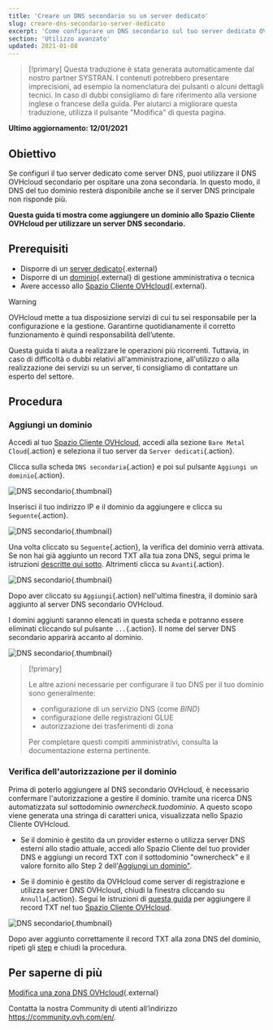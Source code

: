 ```yaml
---
title: 'Creare un DNS secondario su un server dedicato'
slug: creare-dns-secondario-server-dedicato
excerpt: 'Come configurare un DNS secondario sul tuo server dedicato OVHcloud'
section: 'Utilizzo avanzato'
updated: 2021-01-08
---
```


> [!primary]
> Questa traduzione è stata generata automaticamente dal nostro partner SYSTRAN. I contenuti potrebbero presentare imprecisioni, ad esempio la nomenclatura dei pulsanti o alcuni dettagli tecnici. In caso di dubbi consigliamo di fare riferimento alla versione inglese o francese della guida. Per aiutarci a migliorare questa traduzione, utilizza il pulsante "Modifica" di questa pagina.
>

**Ultimo aggiornamento: 12/01/2021**

## Obiettivo

Se configuri il tuo server dedicato come server DNS, puoi utilizzare il DNS OVHcloud secondario per ospitare una zona secondaria. In questo modo, il DNS del tuo dominio resterà disponibile anche se il server DNS principale non risponde più.

**Questa guida ti mostra come aggiungere un dominio allo Spazio Cliente OVHcloud per utilizzare un server DNS secondario.**


## Prerequisiti

- Disporre di un [server dedicato](https://www.ovhcloud.com/it/bare-metal/){.external}
- Disporre di un [dominio](https://www.ovhcloud.com/it/domains/){.external} di gestione amministrativa o tecnica
- Avere accesso allo [Spazio Cliente OVHcloud](https://www.ovh.com/auth/?action=gotomanager&from=https://www.ovh.it/&ovhSubsidiary=it){.external}.

> [!warning]
>
> OVHcloud mette a tua disposizione servizi di cui tu sei responsabile per la configurazione e la gestione. Garantirne quotidianamente il corretto funzionamento è quindi responsabilità dell’utente.
> 
> Questa guida ti aiuta a realizzare le operazioni più ricorrenti. Tuttavia, in caso di difficoltà o dubbi relativi all'amministrazione, all'utilizzo o alla realizzazione dei servizi su un server, ti consigliamo di contattare un esperto del settore.
> 


## Procedura

### Aggiungi un dominio <a name="ajoutdomaine"></a>

Accedi al tuo [Spazio Cliente OVHcloud](https://www.ovh.com/auth/?action=gotomanager&from=https://www.ovh.it/&ovhSubsidiary=it), accedi alla sezione `Bare Metal Cloud`{.action} e seleziona il tuo server da `Server dedicati`{.action}.

Clicca sulla scheda `DNS secondaria`{.action} e poi sul pulsante `Aggiungi un dominio`{.action}.

![DNS secondario](images/cp-01.png){.thumbnail}

Inserisci il tuo indirizzo IP e il dominio da aggiungere e clicca su `Seguente`{.action}.

![DNS secondario](images/cp-02.png){.thumbnail}

Una volta cliccato su `Seguente`{.action}, la verifica del dominio verrà attivata. Se non hai già aggiunto un record TXT alla tua zona DNS, segui prima le istruzioni [descritte qui sotto](#verificationdomaine). Altrimenti clicca su `Avanti`{.action}.

![DNS secondario](images/cp-03.png){.thumbnail}

Dopo aver cliccato su `Aggiungi`{.action} nell'ultima finestra, il dominio sarà aggiunto al server DNS secondario OVHcloud.

I domini aggiunti saranno elencati in questa scheda e potranno essere eliminati cliccando sul pulsante `...`{.action}. Il nome del server DNS secondario apparirà accanto al dominio.

![DNS secondario](images/cp-05.png){.thumbnail}

> [!primary]
>
> Le altre azioni necessarie per configurare il tuo DNS per il tuo dominio sono generalmente:
>
> - configurazione di un servizio DNS (come *BIND*)
> - configurazione delle registrazioni GLUE
> - autorizzazione dei trasferimenti di zona
>
> Per completare questi compiti amministrativi, consulta la documentazione esterna pertinente.

### Verifica dell'autorizzazione per il dominio <a name="verificationdomaine"></a>

Prima di poterlo aggiungere al DNS secondario OVHcloud, è necessario confermare l'autorizzazione a gestire il dominio. tramite una ricerca DNS automatizzata sul sottodominio *ownercheck.tuodominio*. A questo scopo viene generata una stringa di caratteri unica, visualizzata nello Spazio Cliente OVHcloud.

- Se il dominio è gestito da un provider esterno o utilizza server DNS esterni allo stadio attuale, accedi allo Spazio Cliente del tuo provider DNS e aggiungi un record TXT con il sottodominio "ownercheck" e il valore fornito allo Step 2 dell'[Aggiungi un dominio"](#ajoutdomaine).

- Se il dominio è gestito da OVHcloud come server di registrazione e utilizza server DNS OVHcloud, chiudi la finestra cliccando su `Annulla`{.action}. Segui le istruzioni di [questa guida](../../domains/web_hosting_modifica_la_tua_zona_dns/) per aggiungere il record TXT nel tuo [Spazio Cliente OVHcloud](https://www.ovh.com/auth/?action=gotomanager&from=https://www.ovh.it/&ovhSubsidiary=it).

![DNS secondario](images/cp-04.png){.thumbnail}

Dopo aver aggiunto correttamente il record TXT alla zona DNS del dominio, ripeti gli [step](#ajoutdomaine) e chiudi la procedura.

## Per saperne di più

[Modifica una zona DNS OVHcloud](../../domains/web_hosting_modifica_la_tua_zona_dns/){.external}

Contatta la nostra Community di utenti all’indirizzo <https://community.ovh.com/en/>.

